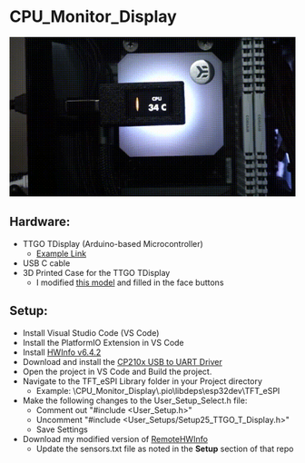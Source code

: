 # CPU_Monitor_Display

![JIF](ReadmeImages/Example.gif?raw=true "JIF")

## Hardware:
* TTGO TDisplay (Arduino-based Microcontroller)
  * [Example Link](https://www.aliexpress.com/item/4000059428373.html?spm=a2g0s.9042311.0.0.493c4c4dIXBpsw)
* USB C cable
* 3D Printed Case for the TTGO TDisplay
  * I modified [this model](https://www.thingiverse.com/thing:4501444) and filled in the face buttons

## Setup:
* Install Visual Studio Code (VS Code)
* Install the PlatformIO Extension in VS Code
* Install [HWInfo v6.4.2](https://www.fosshub.com/HWiNFO-old.html?dwl=hwi_642.exe)
* Download and install the [CP210x USB to UART Driver](https://www.silabs.com/products/development-tools/software/usb-to-uart-bridge-vcp-drivers)
* Open the project in VS Code and Build the project.
* Navigate to the TFT_eSPI Library folder in your Project directory
  * Example: \CPU_Monitor_Display\\.pio\libdeps\esp32dev\TFT_eSPI
* Make the following changes to the User_Setup_Select.h file:
  * Comment out "#include <User_Setup.h>"
  * Uncomment "#include <User_Setups/Setup25_TTGO_T_Display.h>"
  * Save Settings
* Download my modified version of [RemoteHWInfo](https://github.com/ccoane/remotehwinfo/releases)
  * Update the sensors.txt file as noted in the **Setup** section of that repo
